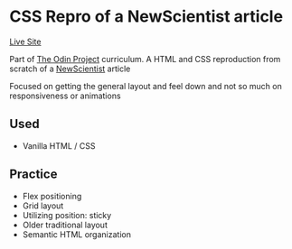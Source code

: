 # CSS Repro of a NewScientist article

[Live Site](https://red4lpha.github.io/CSS-Repro-TNW/)

Part of [The Odin Project](https://www.theodinproject.com/paths/full-stack-javascript/courses/html-and-css/lessons/positioning-and-floating-elements) curriculum.
A HTML and CSS reproduction from scratch of a [NewScientist](https://www.newscientist.com/article/2286218-ancient-lake-in-marss-gale-crater-may-have-actually-been-a-small-pond/) article

Focused on getting the general layout and feel down and not so much on responsiveness or animations

## Used

- Vanilla HTML / CSS 

## Practice

- Flex positioning
- Grid layout
- Utilizing position: sticky
- Older traditional layout
- Semantic HTML organization
